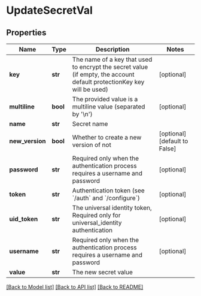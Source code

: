 # UpdateSecretVal

## Properties
Name | Type | Description | Notes
------------ | ------------- | ------------- | -------------
**key** | **str** | The name of a key that used to encrypt the secret value (if empty, the account default protectionKey key will be used) | [optional] 
**multiline** | **bool** | The provided value is a multiline value (separated by &#39;\\n&#39;) | [optional] 
**name** | **str** | Secret name | 
**new_version** | **bool** | Whether to create a new version of not | [optional] [default to False]
**password** | **str** | Required only when the authentication process requires a username and password | [optional] 
**token** | **str** | Authentication token (see &#x60;/auth&#x60; and &#x60;/configure&#x60;) | [optional] 
**uid_token** | **str** | The universal identity token, Required only for universal_identity authentication | [optional] 
**username** | **str** | Required only when the authentication process requires a username and password | [optional] 
**value** | **str** | The new secret value | 

[[Back to Model list]](../README.md#documentation-for-models) [[Back to API list]](../README.md#documentation-for-api-endpoints) [[Back to README]](../README.md)


